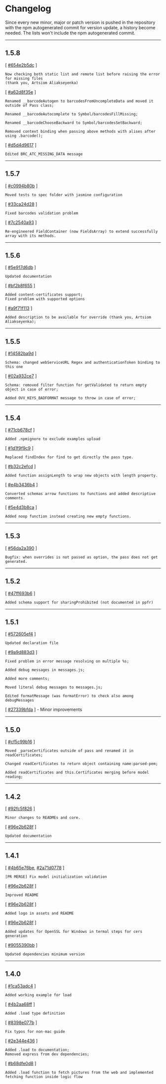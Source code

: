 # Changelog

Since every new minor, major or patch version is pushed in the repository with the npm autogenerated commit for version update, a history become needed.
The lists won't include the npm autogenerated commit.

___
## 1.5.8

[ [#654e2b5dc](/commit/654e2b5dce7b4297795d6ba93b8eb23fee8e5795) ]

	Now checking both static list and remote list before raising the error for missing files
	(thank you, Artsiom Aliakseyenka)

[ [#a62d8f35e](/commit/a62d8f35ea00021562ff4855dbb2e6a00001534a) ]

	Renamed __barcodeAutogen to barcodesFromUncompleteData and moved it outside of Pass class;

	Renamed __barcodeAutocomplete to Symbol/barcodesFillMissing;

	Renamed __barcodeChooseBackward to Symbol/barcodesSetBackward;

	Removed context binding when passing above methods with alises after using .barcode();

[ [#d5d4d9617](/commit/d5d4d9617f50bd5a709a260d4c1312fee69359d2) ]

	Edited BRC_ATC_MISSING_DATA message

___
## 1.5.7

[ [#c0994b80b](/commit/c0994b80be62023872de0251b45d19a66145f9ef) ]

	Moved tests to spec folder with jasmine configuration

[ [#33ca24d28](/commit/33ca24d28d09caad6c5eb0cde949b13a9053faf3) ]

	Fixed barcodes validation problem

[ [#7c2540a93](/commit/7c2540a93d46e0ba71400b2eb5e0fceee9dd6445) ]

	Re-engineered FieldContainer (now FieldsArray) to extend successfully array with its methods.

___
## 1.5.6

[ [#5e917d6db](/commit/5e917d6dbbf4445480bb4a5cd782745f7f391194) ]

	Updated documentation

[ [#bf2b8f655](/commit/bf2b8f655e35e0d9d1a7d6e837c9a234fd663a41) ]

	Added content-certificates support;
	Fixed problem with supported options

[ [#a9f71f113](/commit/a9f71f113d1093532c6899e05abcdf540be3ac17) ]

	Added description to be available for override (thank you, Artsiom Aliakseyenka);

___
## 1.5.5

[ [#14582ba9d](/commit/14582ba9d0fc15fcbdb350b96120b1f85846fa58) ]

	Schema: changed webServiceURL Regex and authenticationToken binding to this one

[ [#02a932ce7](/commit/02a932ce7a9eac0b444ba0367f861bdbb701c880) ]

	Schema: removed filter function for getValidated to return empty object in case of error;

	Added OVV_KEYS_BADFORMAT message to throw in case of error;

___
## 1.5.4

[ [#71cb678cf](/commit/71cb678cfa7b9934f4f441acd013de0f2b40ca9f) ]

	Added .npmignore to exclude examples upload

[ [#1d1f9f9c9](/commit/1d1f9f9c9082d49a5252c4fe8f98e8c8a0a61930) ]

	Replaced findIndex for find to get directly the pass type.

[ [#b32c2efcd](/commit/b32c2efcd096a29b374cc1c2ff0f8506023c7d5c) ]

	Added function assignLength to wrap new objects with length property.

[ [#e4b3436b4](/commit/e4b3436b468b196649097e2f4c43b7f44ae1b073) ]

	Converted schemas arrow functions to functions and added descriptive comments.

[ [#5e4d3b8ca](/commit/5e4d3b8ca1366fd4b30eeb674665a5ee149be087) ]

	Added noop function instead creating new empty functions.

___
## 1.5.3

[ [#56da2a390](/commit/56da2a3908c0d54a73288ca13f223a909d997998) ]

	Bugfix: when overrides is not passed as option, the pass does not get generated.

___
## 1.5.2

[ [#47ff693b6](/commit/47ff693b662d495fa1012d8a7c90880fb50e056b) ]

	Added schema support for sharingProhibited (not documented in ppfr)

___
## 1.5.1

[ [#572605ef4](/commit/572605ef471c28c3e19e84f0a050af0949301f1a) ]

	Updated declaration file

[ [#9a9d883d3](/commit/9a9d883d3fb00716790ba785bbda1ffc5f7563ce) ]

	Fixed problem in error message resolving on multiple %s;

	Added debug messages in messages.js;

	Added more comments;

	Moved literal debug messages to messages.js;

	Edited formatMessage (was formatError) to check also among debugMessages

[ [#27339bfda](/commit/27339bfdac3f973b10e111a9604fd32db5c074fc) ] - Minor improvements

___
## 1.5.0

[ [#cf5c99b16](/commit/cf5c99b16a62613e6225fbf0d5587aa8bb58616b) ]

	Moved _parseCertificates outside of pass and renamed it in readCertificates;

	Changed readCertificates to return object containing name:parsed-pem;

 	Added readCertificates and this.Certificates merging before model reading;

___
## 1.4.2

[ [#92fc5f826](/commit/92fc5f8264e14f89bfff039dc7985493b74d5c7b) ]

	Minor changes to READMEs and core.

[ [#96e2b628f](/commit/96e2b628fe0204a188d7dbb32bf125a987100caf) ]

	Updated documentation

___
## 1.4.1

[ [#4b65e76be](/commit/4b65e76be76c6e6a33a53f16c5447396fb307c2c),
[#2a71d0778](/commit/2a71d07788e286da993b601791dba8778152fd6d) ]

	[PR MERGE] Fix model initialization validation

[ [#96e2b628f](/commit/153108ad446ef4d8827207a3dcbb27108c0e4d7a) ]

	Improved README

[ [#96e2b628f](/commit/ab6dd4ff68309d5b678eef36182272576790e12b) ]

	Added logo in assets and README

[ [#96e2b628f](/commit/b305633ed382043567fef6ac4f771febf401d001) ]

	Added updates for OpenSSL for Windows in termal steps for cers generation

[ [#9055390bb](/commit/9055390bb32bce571857d6e348e34696fa9c3738) ]

	Updated dependencies minimum version

___
## 1.4.0

[ [#1ca53adc4](/commit/1ca53adc4debeb67d9a65797ffabd90841de8c21) ]

	Added working example for load

[ [#4b2aa68ff](/commit/4b2aa68ffba1dec2a55126e4d2067f7150b8188c) ]

	Added .load type definition

[ [#8398e077b](/commit/8398e077b1988512af57852e2c7a881a9f2abedf) ]

	Fix typos for non-mac guide

[ [#2e344e436](/commit/2e344e4367a395a66796a83e21657eec492373d1) ]

	Added .load to documentation;
	Removed express from dev dependencies;

[ [#b68dfe0d8](/commit/b68dfe0d8025a68b137cfc37c8b9f34a404c05e7) ]

	Added .load function to fetch pictures from the web and implemented fetching function inside logic flow
